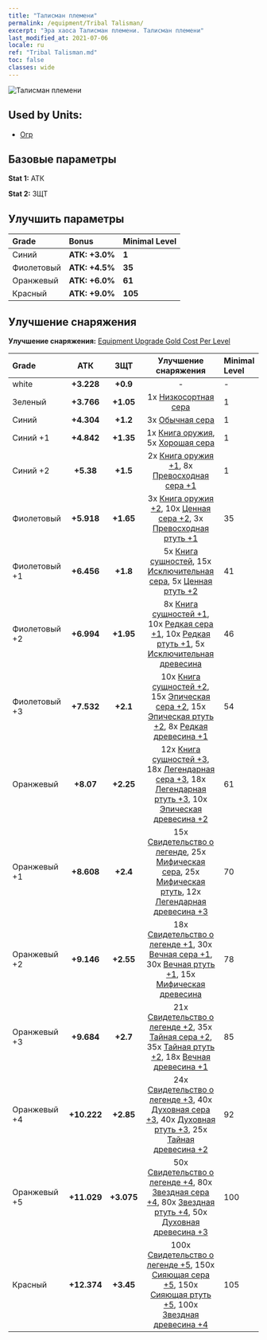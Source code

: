 ```yaml
---
title: "Талисман племени"
permalink: /equipment/Tribal Talisman/
excerpt: "Эра хаоса Талисман племени. Талисман племени"
last_modified_at: 2021-07-06
locale: ru
ref: "Tribal Talisman.md"
toc: false
classes: wide
---
```


  ![Талисман племени](/images/e/e_4043.png)

## Used by Units:

* [Огр](/ru/units/Ogre/) 


## Базовые параметры
 **Stat 1:** АТК

 **Stat 2:** ЗЩТ

## Улучшить параметры

  |     Grade    |   Bonus | Minimal Level | 
  |:-------------|:--------|:--------------| 
  | Синий | **АТК: +3.0%** | **1** | 
  | Фиолетовый | **АТК: +4.5%** | **35** | 
  | Оранжевый | **АТК: +6.0%** | **61** | 
  | Красный | **АТК: +9.0%** | **105** | 


## Улучшение снаряжения
 **Улучшение снаряжения:** [Equipment Upgrade Gold Cost Per Level](/equipment/EquipmentUpgradeCostPerLevel/) 

  |          Grade      | АТК | ЗЩТ | Улучшение снаряжения | Minimal Level |
  |:--------------------|:---------:|:---------:|:----------------:|:--------------|
  | white | **+3.228** | **+0.9** | - | - |
  | Зеленый | **+3.766** | **+1.05** | 1x [Низкосортная сера](/ItemsRU/mat_3/) | 1 |
  | Синий | **+4.304** | **+1.2** | 3x [Обычная сера](/ItemsRU/mat_9/) | 1 |
  | Синий +1 | **+4.842** | **+1.35** | 1x [Книга оружия](/ItemsRU/mat_18/), 5x [Хорошая сера](/ItemsRU/mat_15/) | 1 |
  | Синий +2 | **+5.38** | **+1.5** | 2x [Книга оружия +1](/ItemsRU/mat_25/), 8x [Превосходная сера +1](/ItemsRU/mat_22/) | 1 |
  | Фиолетовый | **+5.918** | **+1.65** | 3x [Книга оружия +2](/ItemsRU/mat_32/), 10x [Ценная сера +2](/ItemsRU/mat_29/), 3x [Превосходная ртуть +1](/ItemsRU/mat_21/) | 35 |
  | Фиолетовый +1 | **+6.456** | **+1.8** | 5x [Книга сущностей](/ItemsRU/mat_39/), 15x [Исключительная сера](/ItemsRU/mat_36/), 5x [Ценная ртуть +2](/ItemsRU/mat_28/) | 41 |
  | Фиолетовый +2 | **+6.994** | **+1.95** | 8x [Книга сущностей +1](/ItemsRU/mat_46/), 10x [Редкая сера +1](/ItemsRU/mat_43/), 10x [Редкая ртуть +1](/ItemsRU/mat_42/), 5x [Исключительная древесина](/ItemsRU/mat_34/) | 46 |
  | Фиолетовый +3 | **+7.532** | **+2.1** | 10x [Книга сущностей +2](/ItemsRU/mat_53/), 15x [Эпическая сера +2](/ItemsRU/mat_50/), 15x [Эпическая ртуть +2](/ItemsRU/mat_49/), 8x [Редкая древесина +1](/ItemsRU/mat_41/) | 54 |
  | Оранжевый | **+8.07** | **+2.25** | 12x [Книга сущностей +3](/ItemsRU/mat_60/), 18x [Легендарная сера +3](/ItemsRU/mat_57/), 18x [Легендарная ртуть +3](/ItemsRU/mat_56/), 10x [Эпическая древесина +2](/ItemsRU/mat_48/) | 61 |
  | Оранжевый +1 | **+8.608** | **+2.4** | 15x [Свидетельство о легенде](/ItemsRU/mat_67/), 25x [Мифическая сера](/ItemsRU/mat_64/), 25x [Мифическая ртуть](/ItemsRU/mat_63/), 12x [Легендарная древесина +3](/ItemsRU/mat_55/) | 70 |
  | Оранжевый +2 | **+9.146** | **+2.55** | 18x [Свидетельство о легенде +1](/ItemsRU/mat_74/), 30x [Вечная сера +1](/ItemsRU/mat_71/), 30x [Вечная ртуть +1](/ItemsRU/mat_70/), 15x [Мифическая древесина](/ItemsRU/mat_62/) | 78 |
  | Оранжевый +3 | **+9.684** | **+2.7** | 21x [Свидетельство о легенде +2](/ItemsRU/mat_81/), 35x [Тайная сера +2](/ItemsRU/mat_78/), 35x [Тайная ртуть +2](/ItemsRU/mat_77/), 18x [Вечная древесина +1](/ItemsRU/mat_69/) | 85 |
  | Оранжевый +4 | **+10.222** | **+2.85** | 24x [Свидетельство о легенде +3](/ItemsRU/mat_88/), 40x [Духовная сера +3](/ItemsRU/mat_85/), 40x [Духовная ртуть +3](/ItemsRU/mat_84/), 25x [Тайная древесина +2](/ItemsRU/mat_76/) | 92 |
  | Оранжевый +5 | **+11.029** | **+3.075** | 50x [Свидетельство о легенде +4](/ItemsRU/mat_95/), 80x [Звездная сера +4](/ItemsRU/mat_92/), 80x [Звездная ртуть +4](/ItemsRU/mat_91/), 50x [Духовная древесина +3](/ItemsRU/mat_83/) | 100 |
  | Красный | **+12.374** | **+3.45** | 100x [Свидетельство о легенде +5](/ItemsRU/mat_102/), 150x [Сияющая сера +5](/ItemsRU/mat_99/), 150x [Сияющая ртуть +5](/ItemsRU/mat_98/), 100x [Звездная древесина +4](/ItemsRU/mat_90/) | 105 |

